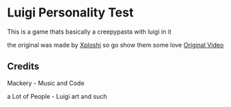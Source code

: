 # Luigi Personality Test

This is a game thats basically a creepypasta with luigi in it

the original was made by [Xploshi](https://www.youtube.com/@Xploshi) so go show them some love [Original Video](https://youtu.be/1xwKXhexLak?si=kyOPyrozhMBGQyWq)

## Credits
Mackery - Music and Code

a Lot of People - Luigi art and such

